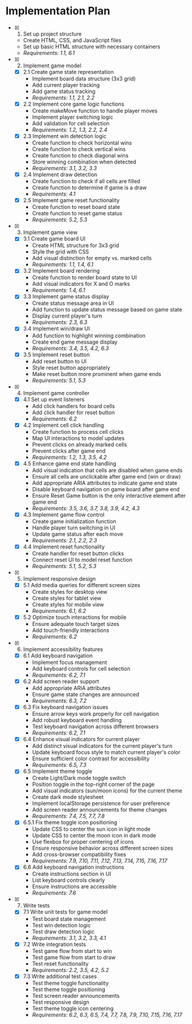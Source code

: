 # Implementation Plan

- [x] 1. Set up project structure
  - Create HTML, CSS, and JavaScript files
  - Set up basic HTML structure with necessary containers
  - _Requirements: 1.1, 6.1_

- [x] 2. Implement game model
  - [x] 2.1 Create game state representation
    - Implement board data structure (3x3 grid)
    - Add current player tracking
    - Add game status tracking
    - _Requirements: 1.1, 2.1, 2.2_
  - [x] 2.2 Implement core game logic functions
    - Create makeMove function to handle player moves
    - Implement player switching logic
    - Add validation for cell selection
    - _Requirements: 1.2, 1.3, 2.2, 2.4_
  - [x] 2.3 Implement win detection logic
    - Create function to check horizontal wins
    - Create function to check vertical wins
    - Create function to check diagonal wins
    - Store winning combination when detected
    - _Requirements: 3.1, 3.2, 3.3_
  - [x] 2.4 Implement draw detection
    - Create function to check if all cells are filled
    - Create function to determine if game is a draw
    - _Requirements: 4.1_
  - [x] 2.5 Implement game reset functionality
    - Create function to reset board state
    - Create function to reset game status
    - _Requirements: 5.2, 5.3_

- [x] 3. Implement game view
  - [x] 3.1 Create game board UI
    - Create HTML structure for 3x3 grid
    - Style the grid with CSS
    - Add visual distinction for empty vs. marked cells
    - _Requirements: 1.1, 1.4, 6.1_
  - [x] 3.2 Implement board rendering
    - Create function to render board state to UI
    - Add visual indicators for X and O marks
    - _Requirements: 1.4, 6.1_
  - [x] 3.3 Implement game status display
    - Create status message area in UI
    - Add function to update status message based on game state
    - Display current player's turn
    - _Requirements: 2.3, 6.3_
  - [x] 3.4 Implement win/draw UI
    - Add function to highlight winning combination
    - Create end game message display
    - _Requirements: 3.4, 3.5, 4.2, 6.3_
  - [x] 3.5 Implement reset button
    - Add reset button to UI
    - Style reset button appropriately
    - Make reset button more prominent when game ends
    - _Requirements: 5.1, 5.3_

- [x] 4. Implement game controller
  - [x] 4.1 Set up event listeners
    - Add click handlers for board cells
    - Add click handler for reset button
    - _Requirements: 6.2_
  - [x] 4.2 Implement cell click handling
    - Create function to process cell clicks
    - Map UI interactions to model updates
    - Prevent clicks on already marked cells
    - Prevent clicks after game end
    - _Requirements: 1.2, 1.3, 3.5, 4.2_
  - [x] 4.5 Enhance game end state handling
    - Add visual indication that cells are disabled when game ends
    - Ensure all cells are unclickable after game end (win or draw)
    - Add appropriate ARIA attributes to indicate game end state
    - Disable keyboard navigation on game board after game end
    - Ensure Reset Game button is the only interactive element after game end
    - _Requirements: 3.5, 3.6, 3.7, 3.8, 3.9, 4.2, 4.3_
  - [x] 4.3 Implement game flow control
    - Create game initialization function
    - Handle player turn switching in UI
    - Update game status after each move
    - _Requirements: 2.1, 2.2, 2.3_
  - [x] 4.4 Implement reset functionality
    - Create handler for reset button clicks
    - Connect reset UI to model reset function
    - _Requirements: 5.1, 5.2, 5.3_

- [x] 5. Implement responsive design
  - [x] 5.1 Add media queries for different screen sizes
    - Create styles for desktop view
    - Create styles for tablet view
    - Create styles for mobile view
    - _Requirements: 6.1, 6.2_
  - [x] 5.2 Optimize touch interactions for mobile
    - Ensure adequate touch target sizes
    - Add touch-friendly interactions
    - _Requirements: 6.2_

- [x] 6. Implement accessibility features
  - [x] 6.1 Add keyboard navigation
    - Implement focus management
    - Add keyboard controls for cell selection
    - _Requirements: 6.2, 7.1_
  - [x] 6.2 Add screen reader support
    - Add appropriate ARIA attributes
    - Ensure game state changes are announced
    - _Requirements: 6.3, 7.2_
  - [x] 6.3 Fix keyboard navigation issues
    - Ensure arrow keys work properly for cell navigation
    - Add robust keyboard event handling
    - Test keyboard navigation across different browsers
    - _Requirements: 6.2, 7.1_
  - [x] 6.4 Enhance visual indicators for current player
    - Add distinct visual indicators for the current player's turn
    - Update keyboard focus style to match current player's color
    - Ensure sufficient color contrast for accessibility
    - _Requirements: 6.5, 7.3_
  - [x] 6.5 Implement theme toggle
    - Create Light/Dark mode toggle switch
    - Position toggle in the top-right corner of the page
    - Add visual indicators (sun/moon icons) for the current theme
    - Create dark mode stylesheet
    - Implement localStorage persistence for user preference
    - Add screen reader announcements for theme changes
    - _Requirements: 7.4, 7.5, 7.7, 7.8_
  - [x] 6.5.1 Fix theme toggle icon positioning
    - Update CSS to center the sun icon in light mode
    - Update CSS to center the moon icon in dark mode
    - Use flexbox for proper centering of icons
    - Ensure responsive behavior across different screen sizes
    - Add cross-browser compatibility fixes
    - _Requirements: 7.9, 7.10, 7.11, 7.12, 7.13, 7.14, 7.15, 7.16, 7.17_
  - [x] 6.6 Add keyboard navigation instructions
    - Create instructions section in UI
    - List keyboard controls clearly
    - Ensure instructions are accessible
    - _Requirements: 7.6_

- [x] 7. Write tests
  - [x] 7.1 Write unit tests for game model
    - Test board state management
    - Test win detection logic
    - Test draw detection logic
    - _Requirements: 3.1, 3.2, 3.3, 4.1_
  - [x] 7.2 Write integration tests
    - Test game flow from start to win
    - Test game flow from start to draw
    - Test reset functionality
    - _Requirements: 2.2, 3.5, 4.2, 5.2_
  - [x] 7.3 Write additional test cases
    - Test theme toggle functionality
    - Test theme toggle positioning
    - Test screen reader announcements
    - Test responsive design
    - Test theme toggle icon centering
    - _Requirements: 6.2, 6.3, 6.5, 7.4, 7.7, 7.8, 7.9, 7.10, 7.15, 7.16, 7.17_
